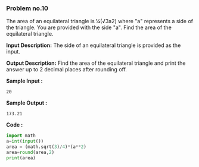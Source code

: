 ### Problem no.10

The area of an equilateral triangle is ¼(√3a2) where "a" represents a side of the triangle. You are provided with the side "a". Find the area of the equilateral triangle.

**Input Description:**
The side of an equilateral triangle is provided as the input.

**Output Description:**
Find the area of the equilateral triangle and print the answer up to 2 decimal places after rounding off.

**Sample Input :**
```
20
```

**Sample Output :**
```
173.21
```

**Code :**
```python
import math
a=int(input())
area = (math.sqrt(3)/4)*(a**2)
area=round(area,2)
print(area)
```
